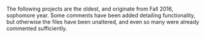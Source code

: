 The following projects are the oldest, and originate from Fall 2016, sophomore year. Some comments have been added detailing functionality,
but otherwise the files have been unaltered, and even so many were already commented sufficiently.
